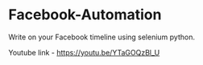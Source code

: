 # Facebook-Automation
Write on your Facebook timeline using selenium python. 


Youtube link - https://youtu.be/YTaGOQzBl_U

